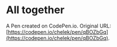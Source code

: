 # All together

A Pen created on CodePen.io. Original URL: [https://codepen.io/chelek/pen/qBOZbGq](https://codepen.io/chelek/pen/qBOZbGq).


